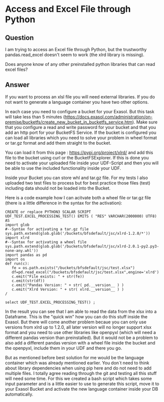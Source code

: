 # Access and Excel File through Python

## Question
I am trying to access an Excel file through Python, but the trustworthy pandas.read_excel doesn't seem to work (the xlrd library is missing).

Does anyone know of any other preinstalled python libraries that can read excel files?

## Answer
If you want to process an xlsl file you will need external libraries. If you do not want to generate a language container you have two other options.

In each case you need to configure a bucket for your Exasol. But this task will take less than 5 minutes  (https://docs.exasol.com/administration/on-premise/bucketfs/create_new_bucket_in_bucketfs_service.htm). Make sure that you configure a read and write password for your bucket and that you add an http port for your BucketFS Service. If the bucket is configured you can load all libraries which you need to solve your problem in wheel format or tar.gz format and add them straight to the bucket. 

You can load it from this page : https://pypi.org/project/xlrd/ and add this file to the bucket using curl or the BucketFSExplorer. If this is done you need to activate your uploaded file inside your UDF-Script and then you will be able to use the included functionality inside your UDF.

Inside your Bucket you can store whl and tar.gz file. For my tests I also uploaded two test files to process but for best practice those files (test) including data should not be loaded into the Bucket.

Here is a code example how I can acitvate both a wheel file or tar.gz file (there is a little difference in the syntax for the activation):

```
CREATE or replace PYTHON3 SCALAR SCRIPT UDF_TEST.EXCEL_PROCESSING_TEST() EMITS ( "RES" VARCHAR(2000000) UTF8) AS  
import glob  
#--Syntax for activating a tar.gz file  
sys.path.extend(glob.glob('/buckets/bfsdefault/jsc/xlrd-1.2.0/*'))  
import xlrd  
#--Syntax for activating a wheel file  
sys.path.extend(glob.glob('/buckets/bfsdefault/jsc/xlrd-2.0.1-py2.py3-none-any.whl'))  
import pandas as pd  
import os  
def run(c):  
   fe = os.path.exists("/buckets/bfsdefault/jsc/test.xlsx")  
   df=pd.read_excel("/buckets/bfsdefault/jsc/test.xlsx",engine='xlrd')  
   c.emit("File exists: " + str(fe))  
   c.emit(str(df))  
   c.emit("Pandas Version: " + str( pd.__version__ ) )  
   c.emit("Xlrd Version: " + str( xlrd.__version__ ) )  
/

select UDF_TEST.EXCEL_PROCESSING_TEST() ;
```

In the result you can see that I am able to read the data from the xlsx into a Dataframe. This is the "quick win" how you can do this stuff inside the Exasol. But there will come another problem becaue you can only use versions from xlrd up to 1.2.0, all later version will no longer support xlsx format and you need to use other libraries like openpyxl (which will need a different pandas version than preinstalled). But it would not be a problem to also add a different pandas version with a wheel file inside the bucket and the openpyxl, include them in your UDF and there you go.

But as mentioned before best solution for me would be the language container which was already mentioned earlier. You don´t need to think about library dependencies when using pip here and do not need to add multiple files. I totally agree reading through the git and testing all this stuff will need some time. For this we created a bash script which takes some input parameter and is a little easier to use to generate this script, move it to your Exasol Bucket and activate the new language container inside your DB automatically. 